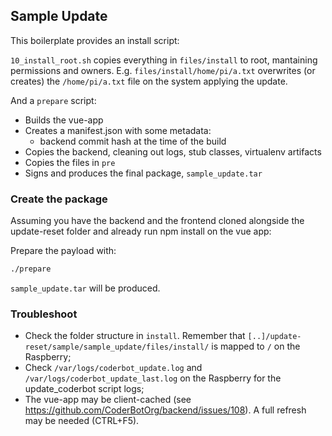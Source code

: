 ## Sample Update

This boilerplate provides an install script:

`10_install_root.sh` copies everything in `files/install` to root, mantaining permissions and owners. E.g. `files/install/home/pi/a.txt` overwrites (or creates) the `/home/pi/a.txt` file on the system applying the update.

And a `prepare` script:

- Builds the vue-app
- Creates a manifest.json with some metadata:
  + backend commit hash at the time of the build
- Copies the backend, cleaning out logs, stub classes, virtualenv artifacts
- Copies the files in `pre`
- Signs and produces the final package, `sample_update.tar`

### Create the package

Assuming you have the backend and the frontend cloned alongside the update-reset folder and already run npm install on the vue app:

Prepare the payload with:

```bash
./prepare
```

`sample_update.tar` will be produced.

### Troubleshoot

- Check the folder structure in `install`. Remember that `[..]/update-reset/sample/sample_update/files/install/` is mapped to `/` on the Raspberry;
- Check `/var/logs/coderbot_update.log` and `/var/logs/coderbot_update_last.log` on the Raspberry for the update_coderbot script logs;
- The vue-app may be client-cached (see https://github.com/CoderBotOrg/backend/issues/108). A full refresh may be needed (CTRL+F5).
